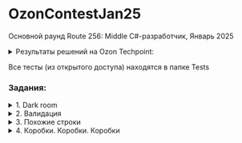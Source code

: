 # OzonContestJan25
Основной раунд Route 256: Middle C#-разработчик, Январь 2025

<details><summary>Результаты решений на Ozon Techpoint:</summary>
<img src="https://github.com/user-attachments/assets/8b8f0bdf-f4bc-43db-91ec-77744b800db9">
 </details>

 <p>Все тесты (из открытого доступа) находятся в папке Tests</p>
 
<h3>Задания:</h3>
<details>
<summary>1. Dark room</summary>
<h2 dir="auto">
<p dir="auto" align="center">1. Dark room</p></h2>
<p dir="auto" align="center">За частичное решение можно получить 5 баллов, за полное — 11 баллов</p>
<p dir="auto" align="center"> ограничение по времени на тест: 1.000 Мс</p>
<p dir="auto" align="center"> ограничение по памяти на тест: 256 мегабайт</p>

<h3 dir="auto">Условие задачи</h3>
<p dir="auto">У Коли дома отключился свет, а он очень боится темноты, но, к счастью, с помощью фонариков можно осветить комнату. Помогите Коле узнать, сколько нужно фонариков и их координаты и направление, чтобы комната Коли была полностью освещена?

Вам даётся комната размером n в длину и m в ширину. Вам нужно ввести минимальное количество необходимых фонариков, а на следующих строках — их координаты и направление для полного освещения. В одной координате не может быть больше одного фонарика.

Координата в данной системе может быть охарактеризована в виде пары (x,y), где:
x — координата по оси X, которая направлена вертикально вниз  от 1 до n;
y — координата по оси Y, которая направлена горизонтально вправо от 1 до m;

Если фонарик находится в координате (i,j), он освещает эту начальную координату.
Затем, в зависимости от направления фонарика, рекурсивно освещает координаты:
<ul>
<li>Если фонарик направлен вниз (D), освещаются координаты: (i+1,j-1), (i+1, j), (i+1, j+1).</li>
<li>Если фонарик направлен вверх (U), освещаются координаты: (i-1, j-1), (i-1, j), (i-1, j+1).</li>
<li>Если фонарик направлен влево (L), освещаются координаты: (i-1, j-1), (i, j-1), (i+1, j-1).</li>
<li>Если фонарик направлен вправо (R), освещаются координаты: (i-1, j+1), (i, j+1), (i+1, j+1).</li>
</ul>
Освещение фонарика двигается рекурсивно в том же направлении, пока луч не достигает стены.</p>

<h3 dir="auto">Входные данные</h3>

<p dir="auto">Первая строка содержит целое число t (1≤t≤100) — количество наборов входных данных.</p>
<p dir="auto">Целые числа n, m (1≤n,m≤10<sup>9</sup>) — размер комнаты.</p>

<h3 dir="auto">Выходные данные</h3>
<p dir="auto">n — количество фонариков;
x, y, d — координата и направление.

Если существует несколько возможных ответов, вы можете вывести любой.</p>

<h3 dir="auto">Пример</h3>
<p dir="auto"><strong>Входные данные</strong></p>

```
3
3 4
1 4
3 3
```

<p dir="auto"><strong>Выходные данные</strong></p>

```
2
1 1 D
3 4 U
1
1 1 R
2
1 1 R
3 3 L
```
</details>
<details>
<summary>2. Валидация</summary>
<h2 dir="auto">
<p dir="auto" align="center">2. Валидация</p></h2>
<p dir="auto" align="center">За частичное решение можно получить 8 баллов, за полное — 17 баллов</p>
<p dir="auto" align="center"> ограничение по времени на тест: 2.000 Мс</p>
<p dir="auto" align="center"> ограничение по памяти на тест: 256 мегабайт</p>

<h3 dir="auto">Условие задачи</h3>
<p dir="auto">
Ваш коллега получил задачу:

Дан список товаров. У каждого товара есть:
<ul>
<li>название — непустая строка, состоящая из не более чем 10 строчных латинских букв;</li>
<li>цена — целое число от 1 до 10<sup>9</sup>.</li>
</ul>

Все названия товаров уникальны.

По этому списку строится строчка, в которой перечислены названия товаров с ценами в любом порядке, но не должно быть двух товаров с одинаковой ценой. Например, если в исходном списке есть 2 или более товаров с одинаковой ценой, то в результирующей строке должен быть ровно один из этих товаров. Если в списке есть товар с уникальной ценой, он обязательно должен быть перечислен в результирующей строке.

Требования к оформлению:
<ul>
<li>товары в строке должны быть разделены символом , (запятая);</li>
<li>название и цена каждого товара должны быть разделены символом : (двоеточие);</li>
<li>пробелы и иные символы недопустимы;</li>
<li>цена товара не содержит ведущих нулей.</li>
</ul>

Ваша задача — по исходному списку и строке определить, соответствует ли строка списку.
</p>

<h3 dir="auto">Входные данные</h3>
<p dir="auto">Каждый тест состоит из нескольких наборов входных данных.</p>
<p dir="auto">Первая строка содержит целое число t (1≤t≤10<sup>5</sup>) — количество наборов входных данных.</p>
<p dir="auto">
Далее следуют описания наборов входных данных.

Первая строка каждого набора входных данных содержит целое число n (1≤n≤10<sup>5</sup>) — количество товаров в списке.

Следующие n строк каждого набора входных данных содержат строку name<sub>i</sub> и целое число price<sub>i</sub>, разделенные пробелом — название и стоимость товара. Название товара непустое, состоит из не более чем 10 строчных латинских букв. Стоимость товара положительная и не превосходит 10<sup>9</sup>. Все названия товаров уникальны.

Последняя строка каждого набора входных данных содержит строку, которую сгенерировал ваш коллега. Гарантируется, что эта строка непустая и содержит только цифры, строчные латинские буквы, запятые и двоеточия.

Гарантируется, что сумма n по всем наборам входных данных не превосходит 10<sup>5</sup>. Гарантируется, что сумма длин всех сгенерированных строк не больше 3 Мб.</p>

<h3 dir="auto">Выходные данные</h3>
<p dir="auto">Выведите t строк, i-я из них должна содержать ответ на i-й набор входных данных — YES или NO.

В третьем наборе входных данных в строке нет товара с ценой 1.
В четвертом наборе входных данных в строке нет товара с ценой 2.
В пятом наборе входных данных в строке есть несуществующий товар b с ценой 1.
В шестом наборе входных данных в строке есть несуществующий товар d с ценой 4.
В седьмом наборе входных данных строка не соответствует формату.
В восьмом наборе входных данных в строке нет товара с ценой 1.
В девятом наборе входных данных в строке цена товара abc содержит ведущие нули.</p>

<h3 dir="auto">Пример</h3>
<p dir="auto"><strong>Входные данные</strong></p>

```
9
3
a 1
b 2
c 3
a:1,c:3,b:2
3
a 1
b 2
c 2
c:2,a:1
3
a 1
b 2
c 2
b:2,c:2
3
a 1
b 2
c 2
a:1,a:1,a:1,a:1
3
a 1
b 2
c 2
b:1
3
a 1
b 2
c 2
d:4,a:1,c:2
3
a 1
b 2
c 2
abcdef
3
a 1
b 2
c 2
a:12345678901234567890,c:2
1
abc 123
abc:0123
```

<p dir="auto"><strong>Выходные данные</strong></p>

```
YES
YES
NO
NO
NO
NO
NO
NO
NO
```
</details>
<details>
<summary>3. Похожие строки</summary>
<h2 dir="auto">
<p dir="auto" align="center">3. Похожие строки</p></h2>
<p dir="auto" align="center">За частичное решение можно получить 7 или 14 баллов, за полное — 19 баллов</p>
<p dir="auto" align="center"> ограничение по времени на тест: 2.000 Мс</p>
<p dir="auto" align="center"> ограничение по памяти на тест: 256 мегабайт</p>

<h3 dir="auto">Условие задачи</h3>
<p dir="auto">
Маркетологам компании «Ozion» поступило задание — придумать уникальный слоган для новой рекламной компании.

У компании очень большая и креативная команда, поэтому слоган решили собирать из слов. Для этого каждый сотрудник должен предложить какое-то слово для слогана.

Вы работает программистом в компании «Ozion» и хотите помочь. Маркетологам интересно, как много похожих слов они вам прислали.

Вам дается число t — общее количество наборов со строками.

Каждый набор содержит N строк. Назовём 2 строки похожими, если у них совпадают все буквы на чётных позициях или все буквы на нечётных.

Ваша задача — помочь креативным маркетологам найти количество пар похожих строк.</p>

<h3 dir="auto">Входные данные</h3>
<p dir="auto">Каждый тест состоит из нескольких наборов входных данных.</p>
<p dir="auto">Первая строка содержит целое число t (1≤t≤100) — количество наборов входных данных.</p>
<p dir="auto">Вторая строка каждого набора входных данных содержит целое число число n — количество строк, (1≤n≤10<sup>6</sup>).

Следующие n строк каждого набора входных данных содержат множество строк s<sub>i</sub> (1≤∣s<sub>i</sub>∣≤10<sup>6</sup>). Строки состоят из строчных латинских букв.

Гарантируется, что сумма n по всем наборам входных данных не больше 10<sup>6</sup>. Гарантируется, что сумма длин всех строк по всем наборам входных данных не больше 10<sup>6</sup>.</p>

<h3 dir="auto">Выходные данные</h3>
<p dir="auto">Для каждого набора входных данных выведите количество пар похожих строк.

Похожие пары: abcde и adcbe, abcde и xbxde</p>

<h3 dir="auto">Пример</h3>
<p dir="auto"><strong>Входные данные</strong></p>

```
7
3
ababa
ababa
ababa
3
asd
das
sda
2
abca
abc
4
aaaa
aaaa
aaaa
aaa
2
aa
aa
2
a
a
2
a
b
```

<p dir="auto"><strong>Выходные данные</strong></p>

```
3
0
1
6
1
1
0
```
</details>
<details>
<summary>4. Коробки. Коробки. Коробки</summary>
<h2 dir="auto">
<p dir="auto" align="center">4. Коробки. Коробки. Коробки</p></h2>
<p dir="auto" align="center">За частичное решение можно получить 11 баллов, за полное — 23 балла</p>
<p dir="auto" align="center"> ограничение по времени на тест: 2.000 Мс</p>
<p dir="auto" align="center"> ограничение по памяти на тест: 256 мегабайт</p>

<h3 dir="auto">Условие задачи</h3>
<p dir="auto">
Вы работаете в компании, занимающейся логистикой и доставкой товаров. Ваша задача — разработать систему для отслеживания перемещения коробок внутри склада.

Коробка размером a на b представлена в матрице из ASCII-символов в виде прямоугольника, где a символов в ширину и b символов в длину (см. пример). Коробки также могут быть вложены друг в друга для удобства транспортировки и хранения. Каждая коробка в левом верхнем углу имеет уникальный номер, состоящий из букв латинского алфавита и цифр, длиной не больше 3 символов.

Чтобы было удобнее хранить данные о перемещении коробок, представьте все коробки, учитывая их вложенность друг в друга, в формате JSON. А для коробок, в которых нет вложенных коробок, выведите их площадь (см.пример).</p>

<h3 dir="auto">Входные данные</h3>
<p dir="auto">Каждый тест состоит из нескольких наборов входных данных.</p>
<p dir="auto">Первая строка содержит целое число t (1≤t≤10<sup>4</sup>) — количество наборов входных данных.</p>
<p dir="auto">Первая строка каждого набора входных данных состоит из двух целых чисел N и M. (3≤N,M≤3⋅10<sup>5</sup>). Гарантируется, что сумма N⋅M по всем тестам не больше 10<sup>6</sup>.

Далее описана матрица из N строк по M символов каждая.

Матрица состоит из символов «.», «+», «-», «|» для описания коробок, а также латинских символов и цифр для описания названий коробок. Коробки не пересекаются и не совпадают по своим границам.</p>

<h3 dir="auto">Выходные данные</h3>
<p dir="auto">Выведите структуру коробок в формате JSON, где для коробок без вложенности представлена их площадь. Порядок вывода коробок внутри одной коробки не имеет значения.

Размер выходных данных не должен превосходить 20МБ.</p>

<h3 dir="auto">Пример</h3>
<p dir="auto"><strong>Входные данные</strong></p>

```
5
11 12
+----------+
|A+---+....|
|.|B52|....|
|.+---+....|
|+-------+.|
||r9.+--+|.|
||+-+|Ip||.|
|||7||..||.|
||+-++--+|.|
|+-------+.|
+----------+
3 3
...
...
...
3 5
+---+
|I63|
+---+
8 9
+------+.
|256...|.
|......|.
|......|.
+------+.
....+---+
....|R..|
....+---+
3 9
+-++-++-+
|2||5||6|
+-++-++-+
```

<p dir="auto"><strong>Выходные данные</strong></p>

```
[
  {
    "A": {
      "B52": 3,
      "r9": {
        "7": 1,
        "Ip": 4
      }
    }
  },
  {},
  {
    "I63": 3
  },
  {
    "256": 18,
    "R": 3
  },
  {
    "2": 1,
    "5": 1,
    "6": 1
  }
]
```
</details>
